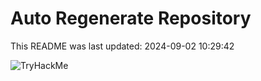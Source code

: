 # Auto Regenerate Repository

This README was last updated: 2024-09-02 10:29:42

 ![TryHackMe](https://tryhackme.com/badge/533634)